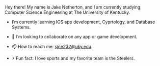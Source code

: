 
Hey there! My name is Jake Netherton, and I am currently studying Computer Science Engineering at The University of Kentucky.

- I’m currently learning IOS app development, Cyprtology, and Database Systems.
- 👯 I’m looking to collaborate on any app or game development.
- 📫 How to reach me: sjne232@uky.edu.

- ⚡ Fun fact: I love sports and my favorite team is the Steelers. 


